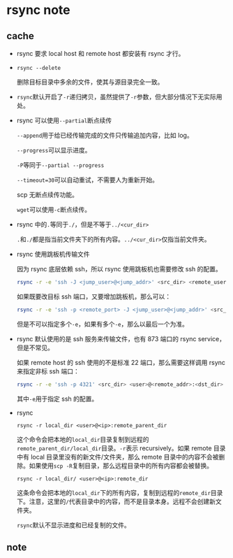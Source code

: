 # rsync note

## cache

* rsync 要求 local host 和 remote host 都安装有 rsync 才行。

* `rsync --delete`

    删除目标目录中多余的文件，使其与源目录完全一致。

* `rsync`默认开启了`-r`递归拷贝，虽然提供了`-r`参数，但大部分情况下无实际用处。

* rsync 可以使用`--partial`断点续传

    `--append`用于给已经传输完成的文件只传输追加内容，比如 log。

    `--progress`可以显示进度。

    `-P`等同于`--partial --progress`

    `--timeout=30`可以自动重试，不需要人为重新开始。

    scp 无断点续传功能。

    `wget`可以使用`-c`断点续传。

* rsync 中的`.`等同于`./`，但是不等于`../<cur_dir>`

    `.`和`./`都是指当前文件夹下的所有内容。`../<cur_dir>`仅指当前文件夹。

* rsync 使用跳板机传输文件

    因为 rsync 底层依赖 ssh，所以 rsync 使用跳板机也需要修改 ssh 的配置。

    ```bash
    rsync -r -e 'ssh -J <jump_user>@<jump_addr>' <src_dir> <remote_user>@<remote_addr>:<dst_dir>
    ```

    如果既要改目标 ssh 端口，又要增加跳板机，那么可以：

    ```bash
    rsync -r -e 'ssh -p <remote_port> -J <jump_user>@<jump_addr>' <src_dir> <remote_user>@<remote_addr>:<dst_dir>
    ```

    但是不可以指定多个`-e`，如果有多个`-e`，那么以最后一个为准。

* rsync 默认使用的是 ssh 服务来传输文件，也有 873 端口的 rsync service，但是不常见。

    如果 remote host 的 ssh 使用的不是标准 22 端口，那么需要这样调用 rsync 来指定非标 ssh 端口：

    ```bash
    rsync -r -e 'ssh -p 4321' <src_dir> <user>@<remote_addr>:<dst_dir>
    ```

    其中`-e`用于指定 ssh 的配置。

* rsync

    `rsync -r local_dir <user>@<ip>:remote_parent_dir`

    这个命令会把本地的`local_dir`目录复制到远程的`remote_parent_dir/local_dir`目录。`-r`表示 recursively。如果 remote 目录中有 local 目录里没有的新文件/文件夹，那么 remote 目录中的内容不会被删除。如果使用`scp -R`复制目录，那么远程目录中的所有内容都会被替换。

    `rsync -r local_dir/ <user>@<ip>:remote_dir`

    这条命令会把本地的`local_dir`下的所有内容，复制到远程的`remote_dir`目录下。注意，这里的`/`代表目录中的内容，而不是目录本身。远程不会创建新文件夹。

    `rsync`默认不显示进度和已经复制的文件。

## note